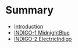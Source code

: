 # Summary

* [Introduction](README.md)
* [INDIGO-1 MidnightBlue](chapter1.md)
* [INDIGO-2 ElectricIndigo](chapter2.md)


